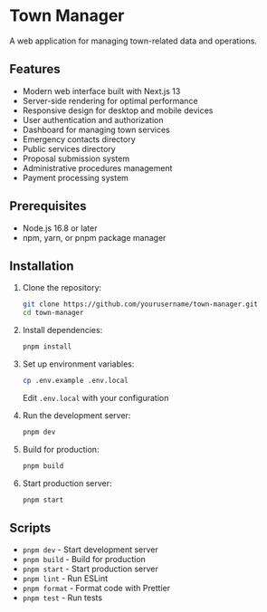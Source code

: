 # Town Manager

A web application for managing town-related data and operations.

## Features

- Modern web interface built with Next.js 13
- Server-side rendering for optimal performance
- Responsive design for desktop and mobile devices
- User authentication and authorization
- Dashboard for managing town services
- Emergency contacts directory
- Public services directory
- Proposal submission system
- Administrative procedures management
- Payment processing system

## Prerequisites

- Node.js 16.8 or later
- npm, yarn, or pnpm package manager

## Installation

1. Clone the repository:
   ```bash
   git clone https://github.com/yourusername/town-manager.git
   cd town-manager
   ```

2. Install dependencies:
   ```bash
   pnpm install
   ```

3. Set up environment variables:
   ```bash
   cp .env.example .env.local
   ```
   Edit `.env.local` with your configuration

4. Run the development server:
   ```bash
   pnpm dev
   ```

5. Build for production:
   ```bash
   pnpm build
   ```

6. Start production server:
   ```bash
   pnpm start
   ```

## Scripts

- `pnpm dev` - Start development server
- `pnpm build` - Build for production
- `pnpm start` - Start production server
- `pnpm lint` - Run ESLint
- `pnpm format` - Format code with Prettier
- `pnpm test` - Run tests
